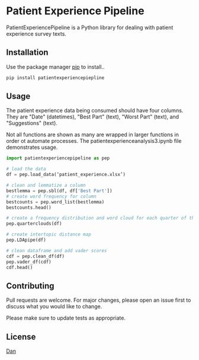 # Patient Experience Pipeline

PatientExperiencePipeline is a Python library for dealing with patient experience survey texts.

## Installation

Use the package manager [pip](https://pip.pypa.io/en/stable/) to install..

```bash
pip install patientexperiencepiepline
```

## Usage

The patient experience data being consumed should have four columns. They are "Date" (datetimes), "Best Part" (text), "Worst Part" (text), and "Suggestions" (text). 

Not all functions are shown as many are wrapped in larger functions in order ot automate processes. The patientexperienceanalysis3.ipynb file demonstrates usage.

```python
import patientexperiencepipeline as pep

# load the data
df = pep.load_data(‘patient_experience.xlsx’)

# clean and lemmatize a column
bestlemma = pep.sbl(df, df['Best Part'])
# create word frequency for column
bestcounts = pep.word_list(bestlemma)
bestcounts.head()

# create a frequency distribution and word cloud for each quarter of the year.
pep.quarterclouds(df)

# create intertopic distance map
pep.LDApipe(df)

# clean dataframe and add vader scores
cdf = pep.clean_df(df)
pep.vader_df(cdf)
cdf.head()

```

## Contributing
Pull requests are welcome. For major changes, please open an issue first to discuss what you would like to change.

Please make sure to update tests as appropriate.

## License
[Dan](https://github.com/humdansfw/Repo1/blob/main/license)

